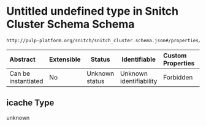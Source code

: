 # Untitled undefined type in Snitch Cluster Schema Schema

```txt
http://pulp-platform.org/snitch/snitch_cluster.schema.json#/properties/hives/items/icache
```




| Abstract            | Extensible | Status         | Identifiable            | Custom Properties | Additional Properties | Access Restrictions | Defined In                                                                        |
| :------------------ | ---------- | -------------- | ----------------------- | :---------------- | --------------------- | ------------------- | --------------------------------------------------------------------------------- |
| Can be instantiated | No         | Unknown status | Unknown identifiability | Forbidden         | Allowed               | none                | [snitch_cluster.schema.json\*](snitch_cluster.schema.json "open original schema") |

## icache Type

unknown
